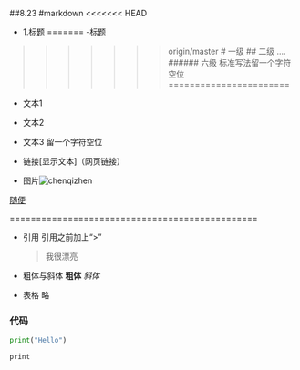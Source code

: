 ##8.23
#markdown
<<<<<<< HEAD
- 1.标题
=======
-标题
>>>>>>> origin/master
    # 一级
    ## 二级
    ....
    ###### 六级
    标准写法留一个字符空位
=======================

- 文本1
- 文本2
- 文本3 
     留一个字符空位      
- 链接[显示文本]（网页链接）
 
- 图片![chenqizhen](http://ww2.sinaimg.cn/large/66107c33jw1f73rylvu5qj20hs0rh75h.jpg) 
    
 [随便](http://www.weibo.com/1712356403/E4TNpvHFE?ref=home&rid=1_0_202_2667276327064746408&type=comment#_rnd1471942270380) 

===============================================
- 引用
  引用之前加上“>”

  > 我很漂亮
- 粗体与斜体
  **粗体**
  *斜体*
- 表格 略    


### 代码

```python
print("Hello")
```

`print`